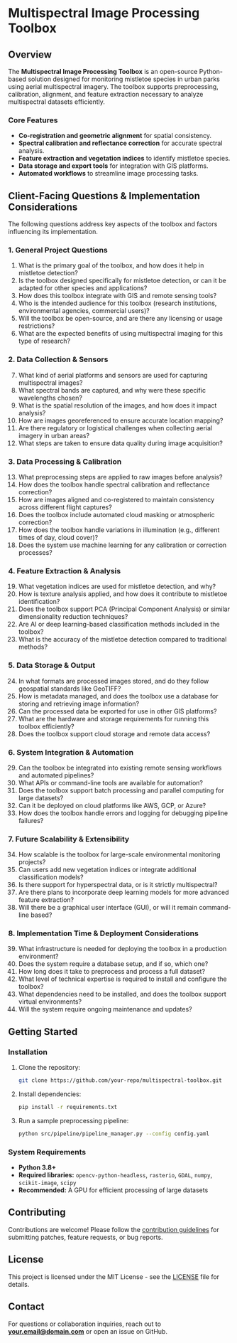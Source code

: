 # **Multispectral Image Processing Toolbox**

## **Overview**
The **Multispectral Image Processing Toolbox** is an open-source Python-based solution designed for monitoring mistletoe species in urban parks using aerial multispectral imagery. The toolbox supports preprocessing, calibration, alignment, and feature extraction necessary to analyze multispectral datasets efficiently.

### **Core Features**
- **Co-registration and geometric alignment** for spatial consistency.
- **Spectral calibration and reflectance correction** for accurate spectral analysis.
- **Feature extraction and vegetation indices** to identify mistletoe species.
- **Data storage and export tools** for integration with GIS platforms.
- **Automated workflows** to streamline image processing tasks.

## **Client-Facing Questions & Implementation Considerations**
The following questions address key aspects of the toolbox and factors influencing its implementation.

### **1. General Project Questions**
1. What is the primary goal of the toolbox, and how does it help in mistletoe detection?
2. Is the toolbox designed specifically for mistletoe detection, or can it be adapted for other species and applications?
3. How does this toolbox integrate with GIS and remote sensing tools?
4. Who is the intended audience for this toolbox (research institutions, environmental agencies, commercial users)?
5. Will the toolbox be open-source, and are there any licensing or usage restrictions?
6. What are the expected benefits of using multispectral imaging for this type of research?

### **2. Data Collection & Sensors**
7. What kind of aerial platforms and sensors are used for capturing multispectral images?
8. What spectral bands are captured, and why were these specific wavelengths chosen?
9. What is the spatial resolution of the images, and how does it impact analysis?
10. How are images georeferenced to ensure accurate location mapping?
11. Are there regulatory or logistical challenges when collecting aerial imagery in urban areas?
12. What steps are taken to ensure data quality during image acquisition?

### **3. Data Processing & Calibration**
13. What preprocessing steps are applied to raw images before analysis?
14. How does the toolbox handle spectral calibration and reflectance correction?
15. How are images aligned and co-registered to maintain consistency across different flight captures?
16. Does the toolbox include automated cloud masking or atmospheric correction?
17. How does the toolbox handle variations in illumination (e.g., different times of day, cloud cover)?
18. Does the system use machine learning for any calibration or correction processes?

### **4. Feature Extraction & Analysis**
19. What vegetation indices are used for mistletoe detection, and why?
20. How is texture analysis applied, and how does it contribute to mistletoe identification?
21. Does the toolbox support PCA (Principal Component Analysis) or similar dimensionality reduction techniques?
22. Are AI or deep learning-based classification methods included in the toolbox?
23. What is the accuracy of the mistletoe detection compared to traditional methods?

### **5. Data Storage & Output**
24. In what formats are processed images stored, and do they follow geospatial standards like GeoTIFF?
25. How is metadata managed, and does the toolbox use a database for storing and retrieving image information?
26. Can the processed data be exported for use in other GIS platforms?
27. What are the hardware and storage requirements for running this toolbox efficiently?
28. Does the toolbox support cloud storage and remote data access?

### **6. System Integration & Automation**
29. Can the toolbox be integrated into existing remote sensing workflows and automated pipelines?
30. What APIs or command-line tools are available for automation?
31. Does the toolbox support batch processing and parallel computing for large datasets?
32. Can it be deployed on cloud platforms like AWS, GCP, or Azure?
33. How does the toolbox handle errors and logging for debugging pipeline failures?

### **7. Future Scalability & Extensibility**
34. How scalable is the toolbox for large-scale environmental monitoring projects?
35. Can users add new vegetation indices or integrate additional classification models?
36. Is there support for hyperspectral data, or is it strictly multispectral?
37. Are there plans to incorporate deep learning models for more advanced feature extraction?
38. Will there be a graphical user interface (GUI), or will it remain command-line based?

### **8. Implementation Time & Deployment Considerations**
39. What infrastructure is needed for deploying the toolbox in a production environment?
40. Does the system require a database setup, and if so, which one?
41. How long does it take to preprocess and process a full dataset?
42. What level of technical expertise is required to install and configure the toolbox?
43. What dependencies need to be installed, and does the toolbox support virtual environments?
44. Will the system require ongoing maintenance and updates?

## **Getting Started**
### **Installation**
1. Clone the repository:
   ```bash
   git clone https://github.com/your-repo/multispectral-toolbox.git
   ```
2. Install dependencies:
   ```bash
   pip install -r requirements.txt
   ```
3. Run a sample preprocessing pipeline:
   ```bash
   python src/pipeline/pipeline_manager.py --config config.yaml
   ```

### **System Requirements**
- **Python 3.8+**
- **Required libraries:** `opencv-python-headless`, `rasterio`, `GDAL`, `numpy`, `scikit-image`, `scipy`
- **Recommended:** A GPU for efficient processing of large datasets

## **Contributing**
Contributions are welcome! Please follow the [contribution guidelines](CONTRIBUTING.md) for submitting patches, feature requests, or bug reports.

## **License**
This project is licensed under the MIT License - see the [LICENSE](LICENSE) file for details.

## **Contact**
For questions or collaboration inquiries, reach out to **your.email@domain.com** or open an issue on GitHub.

